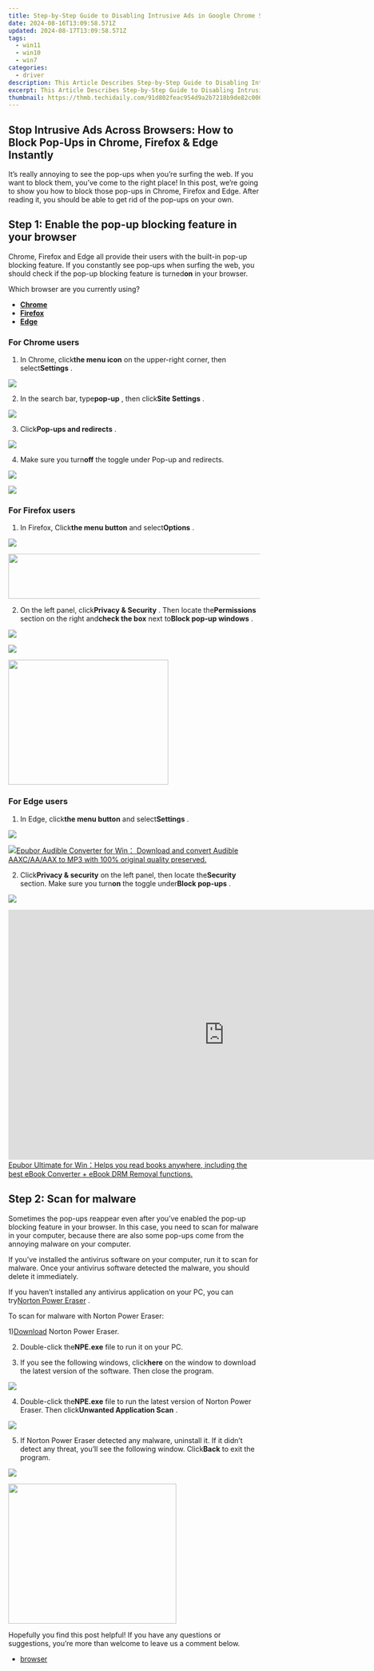 ```yaml
---
title: Step-by-Step Guide to Disabling Intrusive Ads in Google Chrome Sans Adblocker
date: 2024-08-16T13:09:58.571Z
updated: 2024-08-17T13:09:58.571Z
tags:
  - win11
  - win10
  - win7
categories:
  - driver
description: This Article Describes Step-by-Step Guide to Disabling Intrusive Ads in Google Chrome Sans Adblocker
excerpt: This Article Describes Step-by-Step Guide to Disabling Intrusive Ads in Google Chrome Sans Adblocker
thumbnail: https://thmb.techidaily.com/91d802feac954d9a2b7218b9de82c000f339447018e6cb53073b6a41a90f92e5.jpg
---
```


## Stop Intrusive Ads Across Browsers: How to Block Pop-Ups in Chrome, Firefox & Edge Instantly

It’s really annoying to see the pop-ups when you’re surfing the web. If you want to block them, you’ve come to the right place! In this post, we’re going to show you how to block those pop-ups in Chrome, Firefox and Edge. After reading it, you should be able to get rid of the pop-ups on your own.

## Step 1: Enable the pop-up blocking feature in your browser

 Chrome, Firefox and Edge all provide their users with the built-in pop-up blocking feature. If you constantly see pop-ups when surfing the web, you should check if the pop-up blocking feature is turned**on** in your browser.

Which browser are you currently using?

* [**Chrome**](https://tools.techidaily.com/drivereasy/download/)
* [**Firefox**](https://tools.techidaily.com/drivereasy/download/)
* [**Edge**](https://tools.techidaily.com/drivereasy/download/)

### For Chrome users

 1) In Chrome, click**the menu icon** on the upper-right corner, then select**Settings** .

![](https://images.drivereasy.com/wp-content/uploads/2019/06/image-537.png)

 2) In the search bar, type**pop-up** , then click**Site Settings** .

![](https://images.drivereasy.com/wp-content/uploads/2019/06/image-539.png)

 3) Click**Pop-ups and redirects** .

![](https://images.drivereasy.com/wp-content/uploads/2019/06/image-541.png)

 4) Make sure you turn**off** the toggle under Pop-up and redirects.

![](https://images.drivereasy.com/wp-content/uploads/2019/06/image-542.png)

<!-- affiliate ads begin -->
<a href="https://store.nero.com/order/checkout.php?PRODS=42296740&QTY=1&AFFILIATE=108875&CART=1"><img src="https://www.nero.com/nero-com-wAssets/img/banners/2023/biu/Nero_BackItUp_Screen_2.webp" border="0"></a>
<!-- affiliate ads end -->
### For Firefox users

 1) In Firefox, Click**the menu button** and select**Options** .

![](https://images.drivereasy.com/wp-content/uploads/2019/06/image-556.png)
<!-- affiliate ads begin -->
<a href="https://mindmanager.sjv.io/c/5597632/1787667/20231" target="_top" id="1787667"><img src="//a.impactradius-go.com/display-ad/20231-1787667" border="0" alt="" width="728" height="90"/></a><img height="0" width="0" src="https://imp.pxf.io/i/5597632/1787667/20231" style="position:absolute;visibility:hidden;" border="0" />
<!-- affiliate ads end -->

 2) On the left panel, click**Privacy & Security** . Then locate the**Permissions** section on the right and**check the box** next to**Block pop-up windows** .

![](https://images.drivereasy.com/wp-content/uploads/2019/06/image-557.png)
<!-- affiliate ads begin -->
<a href="https://secure.2checkout.com/order/checkout.php?PRODS=4620778&QTY=1&AFFILIATE=108875&CART=1"><img src="https://secure.avangate.com/images/merchant/07dd4d5a72f5740ef0f035f201951476/728__90banner.jpg" border="0"></a>
<!-- affiliate ads end -->

<!-- affiliate ads begin -->
<a href="https://zonlipartnershipprogram.pxf.io/c/5597632/1821134/17882" target="_top" id="1821134"><img src="//a.impactradius-go.com/display-ad/17882-1821134" border="0" alt="" width="320" height="250"/></a><img height="0" width="0" src="https://imp.pxf.io/i/5597632/1821134/17882" style="position:absolute;visibility:hidden;" border="0" />
<!-- affiliate ads end -->
### For Edge users

 1) In Edge, click**the menu button** and select**Settings** .

![](https://images.drivereasy.com/wp-content/uploads/2019/06/image-558.png)
<!-- affiliate ads begin -->
<a href="https://secure.2checkout.com/order/checkout.php?PRODS=4708689&QTY=1&AFFILIATE=108875&CART=1"><img src="https://www.epubor.com/images/uppic/audible-converter-interface.png" border="0">Epubor Audible Converter for Win： Download and convert Audible AAXC/AA/AAX to MP3 with 100% original quality preserved.</a>
<!-- affiliate ads end -->

 2) Click**Privacy & security** on the left panel, then locate the**Security** section. Make sure you turn**on** the toggle under**Block pop-ups** .

![](https://images.drivereasy.com/wp-content/uploads/2019/06/image-559.png)

<!-- affiliate ads begin -->
<a href="https://secure.2checkout.com/order/checkout.php?PRODS=4599951&QTY=1&AFFILIATE=108875&CART=1"><iframe width="864" height="500" src="https://www.youtube.com/embed/jVnfr5HudQw" title="The Latest and Easiest Solution to Remove Kindle DRM on Windows (without Degrading)" frameborder="0" allow="accelerometer; autoplay; clipboard-write; encrypted-media; gyroscope; picture-in-picture; web-share" referrerpolicy="strict-origin-when-cross-origin" allowfullscreen></iframe>
Epubor Ultimate for Win：Helps you read books anywhere, including the best eBook Converter + eBook DRM Removal functions.</a>
<!-- affiliate ads end -->
## Step 2: Scan for malware

 Sometimes the pop-ups reappear even after you’ve enabled the pop-up blocking feature in your browser. In this case, you need to scan for malware in your computer, because there are also some pop-ups come from the annoying malware on your computer.

 If you’ve installed the antivirus software on your computer, run it to scan for malware. Once your antivirus software detected the malware, you should delete it immediately.

 If you haven’t installed any antivirus application on your PC, you can try[Norton Power Eraser](http://liveupdate.symantec.com/upgrade/NPE/1033/NPE.exe) .

To scan for malware with Norton Power Eraser:

 1)[Download](http://liveupdate.symantec.com/upgrade/NPE/1033/NPE.exe) Norton Power Eraser.

 2) Double-click the**NPE.exe** file to run it on your PC.

 3) If you see the following windows, click**here** on the window to download the latest version of the software. Then close the program.

![](https://images.drivereasy.com/wp-content/uploads/2019/06/image-577.png)

 4) Double-click the**NPE.exe** file to run the latest version of Norton Power Eraser. Then click**Unwanted Application Scan** .

![](https://images.drivereasy.com/wp-content/uploads/2019/06/image-578.png)

 5) If Norton Power Eraser detected any malware, uninstall it. If it didn’t detect any threat, you’ll see the following window. Click**Back** to exit the program.

![](https://images.drivereasy.com/wp-content/uploads/2019/06/image-579.png)
<!-- affiliate ads begin -->
<a href="https://laganoo.pxf.io/c/5597632/1657397/16446" target="_top" id="1657397"><img src="//a.impactradius-go.com/display-ad/16446-1657397" border="0" alt="" width="336" height="280"/></a><img height="0" width="0" src="https://imp.pxf.io/i/5597632/1657397/16446" style="position:absolute;visibility:hidden;" border="0" />
<!-- affiliate ads end -->

 Hopefully you find this post helpful! If you have any questions or suggestions, you’re more than welcome to leave us a comment below.

* [browser](https://tools.techidaily.com/drivereasy/download/)

<ins class="adsbygoogle"
     style="display:block"
     data-ad-format="autorelaxed"
     data-ad-client="ca-pub-7571918770474297"
     data-ad-slot="1223367746"></ins>



<ins class="adsbygoogle"
     style="display:block"
     data-ad-client="ca-pub-7571918770474297"
     data-ad-slot="8358498916"
     data-ad-format="auto"
     data-full-width-responsive="true"></ins>


